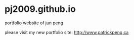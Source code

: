 pj2009.github.io
================

portfolio website of jun peng

please visit my new portfolio site: http://www.patrickpeng.ca

